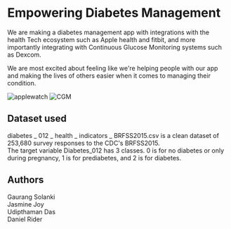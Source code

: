 # Empowering Diabetes Management
We are making a diabetes management app with integrations with the health Tech ecosystem such as Apple health and fitbit, and more importantly integrating with Continuous Glucose Monitoring systems such as Dexcom.

We are most excited about feeling like we're helping people with our app and making the lives of others easier when it comes to managing their condition. 

![applewatch](https://docs-assets.developer.apple.com/published/b88c2ed2f9/rendered2x-1650661375.png)
![CGM](https://www.datocms-assets.com/46938/1652177632-woman-with-continuous-glucose-monitor.jpeg)

## Dataset used
diabetes _ 012 _ health _ indicators _ BRFSS2015.csv is a clean dataset of 253,680 survey responses to the CDC's BRFSS2015.  
The target variable Diabetes_012 has 3 classes. 0 is for no diabetes or only during pregnancy, 1 is for prediabetes, and 2 is for diabetes.

## Authors 
Gaurang Solanki  
Jasmine Joy  
Udipthaman Das  
Daniel Rider
